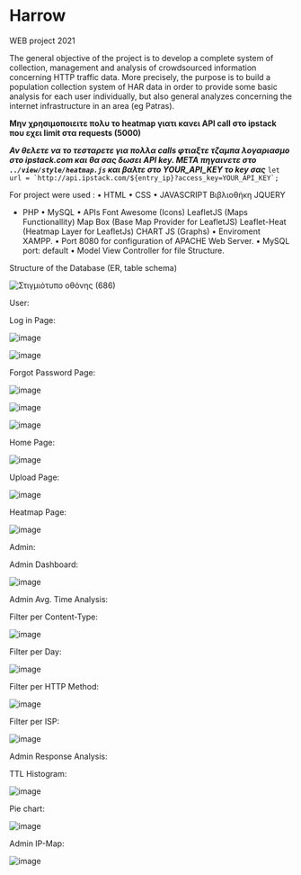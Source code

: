 # Harrow

WEB project 2021

The general objective of the project is to develop a complete system of collection, management and
analysis of crowdsourced information concerning HTTP traffic data.
More precisely, the purpose is to build a population collection system of
HAR data in order to provide some basic analysis for each user individually, but also
general analyzes concerning the internet infrastructure in an area (eg Patras).

**Μην χρησιμοποιειτε πολυ το heatmap γιατι κανει API call στο ipstack που εχει limit στα requests (5000)**

**_Αν θελετε να το τεσταρετε για πολλα calls φτιαξτε τζαμπα λογαριασμο στο ipstack.com και θα σας δωσει API key. ΜΕΤΑ πηγαινετε στο `../view/style/heatmap.js` και βαλτε στο YOUR_API_KEY το key σας_**
`` let url = `http://api.ipstack.com/${entry_ip}?access_key=YOUR_API_KEY`; ``

For project were used :
•	HTML
•	CSS
•	JAVASCRIPT
          Βιβλιοθήκη JQUERY
-	PHP
•	MySQL
•	APIs
   Font Awesome (Icons)
   LeafletJS (Maps Functionallity) 
	  Map Box (Base Map Provider for LeafletJS)
   Leaflet-Heat (Heatmap Layer for LeafletJs)
  	CHART JS (Graphs)
•	Enviroment XAMPP.
•	Port 8080 for configuration of APACHE Web Server.
•	MySQL port: default
•	Model View Controller for file Structure.

Structure of the Database (ER, table schema)

![Στιγμιότυπο οθόνης (686)](https://user-images.githubusercontent.com/66412286/137297659-de1783a4-efc8-46d3-a90b-2ecf47cbf7ba.png)

User:

Log in Page: 

![image](https://user-images.githubusercontent.com/66412286/137298762-be57c807-bf5b-4823-b46e-6055076085cd.png)

![image](https://user-images.githubusercontent.com/66412286/137298834-aa19469b-fa49-4077-bd86-bff5bd3acf68.png)

Forgot Password Page: 

![image](https://user-images.githubusercontent.com/66412286/137299001-1330efc5-dcd5-4550-bc46-26506b5cea65.png)

![image](https://user-images.githubusercontent.com/66412286/137299097-8481db65-7ef1-47f7-aa31-e14ccbe3c18d.png)

![image](https://user-images.githubusercontent.com/66412286/137299999-376f0407-fb43-43a2-94a1-8c79ef57b698.png)

Home Page:

![image](https://user-images.githubusercontent.com/66412286/137300087-f524facb-0b29-43dd-9205-489c989b81bc.png)

Upload Page:

![image](https://user-images.githubusercontent.com/66412286/137300161-46807a1e-7f1b-46f5-b399-aafb26dbe8ba.png)

Heatmap Page:

![image](https://user-images.githubusercontent.com/66412286/137300232-1efccc67-128d-45b0-bc95-2ce72b7d3142.png)

Admin:

Admin Dashboard:

![image](https://user-images.githubusercontent.com/66412286/137300301-8c1e7ebd-9d02-4af0-9064-c1a26d30d000.png)


Admin Avg. Time Analysis:

Filter per Content-Type:

![image](https://user-images.githubusercontent.com/66412286/137300539-45951a6f-b479-40a7-b895-fdec17bcc86d.png)

Filter per Day: 

![image](https://user-images.githubusercontent.com/66412286/137300648-fe8d661d-9fc4-415d-a6b6-513a9a9155cb.png)

Filter per HTTP Method:

![image](https://user-images.githubusercontent.com/66412286/137300786-61f46ae5-a61e-480b-90db-8a9606211c32.png)

Filter per ISP:

![image](https://user-images.githubusercontent.com/66412286/137300980-78240537-794c-4189-b9a4-8f9497359060.png)

Admin Response Analysis:

TTL Histogram:

![image](https://user-images.githubusercontent.com/66412286/137301143-a8a99e58-a4dc-43cc-9d3c-5e5578730b7e.png)

Pie chart: 

![image](https://user-images.githubusercontent.com/66412286/137301247-629618ed-c4d6-4199-8ac7-7069022811f1.png)

Admin IP-Map:

![image](https://user-images.githubusercontent.com/66412286/137301416-4d7ac578-2f8b-4242-815a-ac3df60fa946.png)

